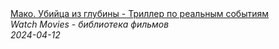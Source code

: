 <!--2024-04-12 13:37:13-->
<div class="yb">
  <a class="nodecor" href="/index.html?filmy/mako_ubijca_iz_glubiny_-_triller_po_realnym_sobytiyam">
    <img class="preview" data-videoid="Db6xlYyIewo" src="https://i1.ytimg.com/vi/Db6xlYyIewo/hqdefault.jpg" align="middle" alt="">
  </a>
  <div class="inlbl text">
    <a class="nodecor" href="/index.html?filmy/mako_ubijca_iz_glubiny_-_triller_po_realnym_sobytiyam">Мако. Убийца из глубины - Триллер по реальным событиям</a><br>
    <i class="smaller2">Watch Movies - библиотека фильмов</i><br>
    <i class="smaller3">2024-04-12</i>
  </div>
</div>

